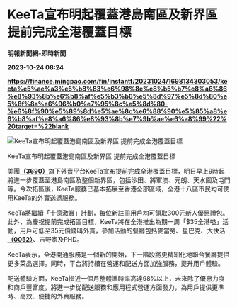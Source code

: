 # KeeTa宣布明起覆蓋港島南區及新界區 提前完成全港覆蓋目標
**明報新聞網-即時新聞**

**2023-10-24 08:24**

**https://finance.mingpao.com/fin/instantf/20231024/1698134303053/keeta%e5%ae%a3%e5%b8%83%e6%98%8e%e8%b5%b7%e8%a6%86%e8%93%8b%e6%b8%af%e5%b3%b6%e5%8d%97%e5%8d%80%e5%8f%8a%e6%96%b0%e7%95%8c%e5%8d%80-%e6%8f%90%e5%89%8d%e5%ae%8c%e6%88%90%e5%85%a8%e6%b8%af%e8%a6%86%e8%93%8b%e7%9b%ae%e6%a8%99%22%20target=%22blank**

![KeeTa宣布明起覆蓋港島南區及新界區 提前完成全港覆蓋目標](https://fs.mingpao.com/fin/20231024/s00010/c6e6d1d7c872d10849678ff2b6817b3d.jpg)

KeeTa宣布明起覆蓋港島南區及新界區 提前完成全港覆蓋目標

美團[**（3690）**](https://finance.mingpao.com/fin/instantf/20231024/1698134303053/stock1.php?code=3690)旗下外賣平台KeeTa宣布提前完成全港覆蓋目標，明日早上9時起將進一步覆蓋至港島南區及整個新界區，包括沙田、將軍澳、元朗、天水圍及屯門等。今次拓區後，KeeTa服務已基本拓展至香港全部區域，全港十八區市民均可使用KeeTa的外賣送遞服務。

KeeTa將繼續「十億激賞」計劃，每位新註冊用戶均可領取300元新人優惠禮包。此外，為慶祝提前完成拓區目標，KeeTa將在全港推出為期一周「$35全港嗌」活動，用戶可低至35元價錢叫外賣，參加活動的餐廳包括麥當勞、星巴克、大快活[**（0052）**](https://finance.mingpao.com/fin/instantf/20231024/1698134303053/stock1.php?code=0052)、吉野家及PHD。

KeeTa表示，全港開通服務是一個新的開始，下一階段將更精細化地聯合餐廳提供更多菜品選擇。同時，平台將持續在營運和配送方面加強服務，提升用戶體驗。

配送體驗方面，KeeTa指近一個月整體準時率高達98%以上，未來除了優惠力度和商戶豐富度，將進一步從配送服務和應用程式營運方面發力，為用戶提供更準時、高效、便捷的外賣服務。